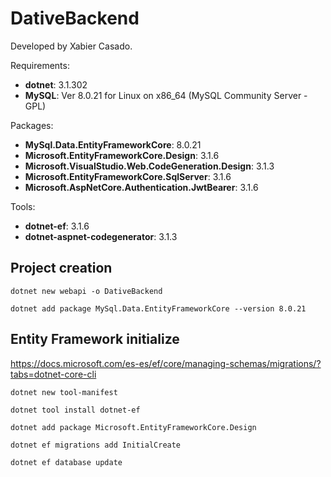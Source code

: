 # DativeBackend
Developed by Xabier Casado.

Requirements:
- **dotnet**: 3.1.302
- **MySQL**:  Ver 8.0.21 for Linux on x86_64 (MySQL Community Server - GPL)

Packages:
- **MySql.Data.EntityFrameworkCore**: 8.0.21
- **Microsoft.EntityFrameworkCore.Design**: 3.1.6
- **Microsoft.VisualStudio.Web.CodeGeneration.Design**: 3.1.3
- **Microsoft.EntityFrameworkCore.SqlServer**: 3.1.6
- **Microsoft.AspNetCore.Authentication.JwtBearer**: 3.1.6

Tools:
- **dotnet-ef**: 3.1.6
- **dotnet-aspnet-codegenerator**: 3.1.3

## Project creation
```
dotnet new webapi -o DativeBackend

dotnet add package MySql.Data.EntityFrameworkCore --version 8.0.21
```

## Entity Framework initialize
https://docs.microsoft.com/es-es/ef/core/managing-schemas/migrations/?tabs=dotnet-core-cli

```
dotnet new tool-manifest

dotnet tool install dotnet-ef

dotnet add package Microsoft.EntityFrameworkCore.Design

dotnet ef migrations add InitialCreate

dotnet ef database update
```
